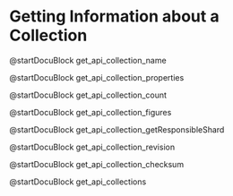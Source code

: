 Getting Information about a Collection
======================================

<!-- js/actions/api-collection.js -->
@startDocuBlock get_api_collection_name

<!-- js/actions/api-collection.js -->
@startDocuBlock get_api_collection_properties

<!-- js/actions/api-collection.js -->
@startDocuBlock get_api_collection_count

<!-- js/actions/api-collection.js -->
@startDocuBlock get_api_collection_figures

@startDocuBlock get_api_collection_getResponsibleShard

<!-- js/actions/api-collection.js -->
@startDocuBlock get_api_collection_revision

<!-- js/actions/api-collection.js -->
@startDocuBlock get_api_collection_checksum

<!-- js/actions/api-collection.js -->
@startDocuBlock get_api_collections
